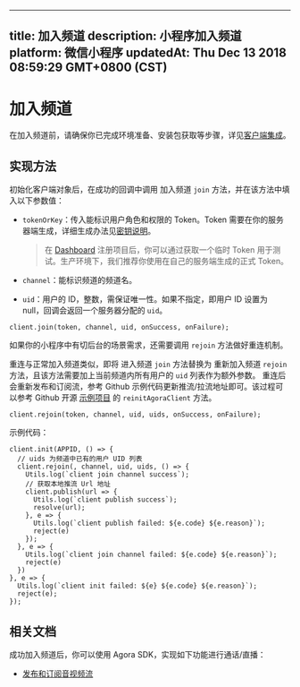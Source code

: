 
---
title: 加入频道
description: 小程序加入频道
platform: 微信小程序
updatedAt: Thu Dec 13 2018 08:59:29 GMT+0800 (CST)
---
# 加入频道
在加入频道前，请确保你已完成环境准备、安装包获取等步骤，详见[客户端集成](../../cn/Audio%20Broadcast/miniapp_video.md)。

## 实现方法
初始化客户端对象后，在成功的回调中调用  加入频道 `join` 方法，并在该方法中填入以下参数值：

-   `tokenOrKey`：传入能标识用户角色和权限的 Token。Token 需要在你的服务器端生成，详细生成办法见[密钥说明](../../cn/Audio%20Broadcast/token.md)。

	> 在 [Dashboard](https://dashboard.agora.io/) 注册项目后，你可以通过获取一个临时 Token 用于测试。生产环境下，我们推荐你使用在自己的服务端生成的正式 Token。
-   `channel`：能标识频道的频道名。
-   `uid`：用户的 ID，整数，需保证唯一性。如果不指定，即用户 ID 设置为 null，回调会返回一个服务器分配的 `uid`。


```
client.join(token, channel, uid, onSuccess, onFailure);
```

如果你的小程序中有切后台的场景需求，还需要调用 `rejoin` 方法做好重连机制。

重连与正常加入频道类似，即将 进入频道 `join` 方法替换为 重新加入频道 `rejoin` 方法，且该方法需要加上当前频道内所有用户的 `uid` 列表作为额外参数。 重连后会重新发布和订阅流，参考 Github 示例代码更新推流/拉流地址即可。该过程可以参考 Github 开源 [示例项目](https://github.com/AgoraIO/Agora-Miniapp-Tutorial) 的 `reinitAgoraClient` 方法。

```
client.rejoin(token, channel, uid, uids, onSuccess, onFailure);
```

示例代码：

```
client.init(APPID, () => {
  // uids 为频道中已有的用户 UID 列表
  client.rejoin(, channel, uid, uids, () => {
    Utils.log(`client join channel success`);
    // 获取本地推流 Url 地址
    client.publish(url => {
      Utils.log(`client publish success`);
      resolve(url);
    }, e => {
      Utils.log(`client publish failed: ${e.code} ${e.reason}`);
      reject(e)
    });
  }, e => {
    Utils.log(`client join channel failed: ${e.code} ${e.reason}`);
    reject(e)
  })
}, e => {
  Utils.log(`client init failed: ${e} ${e.code} ${e.reason}`);
  reject(e);
});
```

## 相关文档
成功加入频道后，你可以使用 Agora SDK，实现如下功能进行通话/直播：

- [发布和订阅音视频流](../../cn/Audio%20Broadcast/publish_mini.md)
